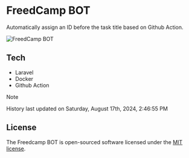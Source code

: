 # FreedCamp BOT

Automatically assign an ID before the task title based on Github Action.

![FreedCamp BOT](https://repository-images.githubusercontent.com/737932867/7d34798b-2680-471c-b089-a78a718d3d6a)

## Tech

- Laravel
- Docker
- Github Action

> [!NOTE]  
> History last updated on Saturday, August 17th, 2024, 2:46:55 PM

## License

The Freedcamp BOT is open-sourced software licensed under the [MIT license](https://opensource.org/licenses/MIT).
